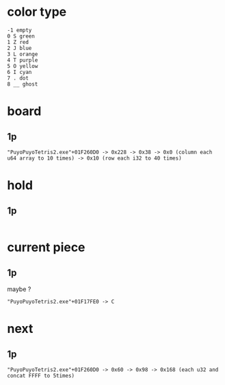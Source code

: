 # color type

```
-1 empty
0 S green
1 Z red
2 J blue
3 L orange
4 T purple
5 O yellow
6 I cyan
7 . dot
8 __ ghost
```

# board

## 1p

```
"PuyoPuyoTetris2.exe"+01F260D0 -> 0x228 -> 0x38 -> 0x0 (column each u64 array to 10 times) -> 0x10 (row each i32 to 40 times)
```

# hold

## 1p

```

```

# current piece

## 1p

maybe ?

```
"PuyoPuyoTetris2.exe"+01F17FE0 -> C
```

# next

## 1p

```
"PuyoPuyoTetris2.exe"+01F260D0 -> 0x60 -> 0x98 -> 0x168 (each u32 and concat FFFF to 5times)  
```